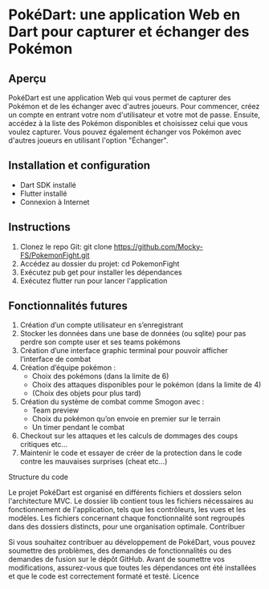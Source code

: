 # PokéDart: une application Web en Dart pour capturer et échanger des Pokémon

## Aperçu

PokéDart est une application Web qui vous permet de capturer des Pokémon et de les échanger avec d'autres joueurs. Pour commencer, créez un compte en entrant votre nom d'utilisateur et votre mot de passe. Ensuite, accédez à la liste des Pokémon disponibles et choisissez celui que vous voulez capturer. Vous pouvez également échanger vos Pokémon avec d'autres joueurs en utilisant l'option "Échanger".

## Installation et configuration

- Dart SDK installé
- Flutter installé
- Connexion à Internet

## Instructions

1. Clonez le repo Git: git clone https://github.com/Mocky-FS/PokemonFight.git
2. Accédez au dossier du projet: cd PokemonFight
3. Exécutez pub get pour installer les dépendances
4. Exécutez flutter run pour lancer l'application

## Fonctionnalités futures
1. Création d’un compte utilisateur en s’enregistrant
2. Stocker les données dans une base de données (ou sqlite) pour pas perdre son compte user et ses teams pokémons
3. Création d’une interface graphic terminal pour pouvoir afficher l’interface de combat
4. Création d’équipe pokémon :
   - Choix des pokémons (dans la limite de 6)
   - Choix des attaques disponibles pour le pokémon (dans la limite de 4)
   - (Choix des objets pour plus tard)
5. Création du système de combat comme Smogon avec :
   - Team preview
   - Choix du pokémon qu’on envoie en premier sur le terrain
   - Un timer pendant le combat
6. Checkout sur les attaques et les calculs de dommages des coups critiques etc…
7. Maintenir le code et essayer de créer de la protection dans le code contre les mauvaises surprises (cheat etc…)


Structure du code

Le projet PokéDart est organisé en différents fichiers et dossiers selon l'architecture MVC. Le dossier lib contient tous les fichiers nécessaires au fonctionnement de l'application, tels que les contrôleurs, les vues et les modèles. Les fichiers concernant chaque fonctionnalité sont regroupés dans des dossiers distincts, pour une organisation optimale.
Contribuer

Si vous souhaitez contribuer au développement de PokéDart, vous pouvez soumettre des problèmes, des demandes de fonctionnalités ou des demandes de fusion sur le dépôt GitHub. Avant de soumettre vos modifications, assurez-vous que toutes les dépendances ont été installées et que le code est correctement formaté et testé.
Licence
